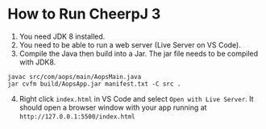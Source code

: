 # How to Run CheerpJ 3

1.  You need JDK 8 installed.
2.  You need to be able to run a web server (Live Server on VS Code).
3.  Compile the Java then build into a Jar. The jar file needs to be compiled with JDK8. 
```
javac src/com/aops/main/AopsMain.java
jar cvfm build/AopsApp.jar manifest.txt -C src .
```

4.  Right click `index.html` in VS Code and select `Open with Live Server`. 
It should open a browser window with your app running at `http://127.0.0.1:5500/index.html`

